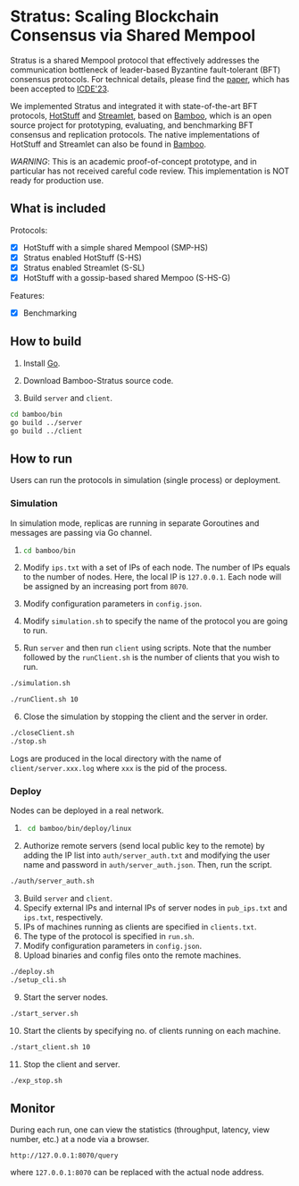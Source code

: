 # Stratus: Scaling Blockchain Consensus via Shared Mempool

Stratus is a shared Mempool protocol that effectively addresses the communication bottleneck of leader-based Byzantine fault-tolerant (BFT) consensus protocols. For technical details, please find the [paper](https://arxiv.org/abs/2203.05158), which has been accepted to [ICDE'23](https://icde2023.ics.uci.edu/).

We implemented Stratus and integrated it with state-of-the-art BFT protocols, [HotStuff](https://dl.acm.org/doi/10.1145/3293611.3331591) and [Streamlet](https://dl.acm.org/doi/10.1145/3419614.3423256), based on [Bamboo](https://github.com/gitferry/bamboo), which is an open source project for prototyping, evaluating, and benchmarking BFT consensus and replication protocols.
The native implementations of HotStuff and Streamlet can also be found in [Bamboo](https://github.com/gitferry/bamboo).

*WARNING*: This is an academic proof-of-concept prototype, and in particular has not received careful code review. This implementation is NOT ready for production use.

## What is included

Protocols:

- [x] HotStuff with a simple shared Mempool (SMP-HS)
- [x] Stratus enabled HotStuff (S-HS)
- [x] Stratus enabled Streamlet (S-SL)
- [x] HotStuff with a gossip-based shared Mempoo  (S-HS-G)

Features:

- [x] Benchmarking

## How to build

1. Install [Go](https://golang.org/dl/).

2. Download Bamboo-Stratus source code.

3. Build `server` and `client`.

```bash
cd bamboo/bin
go build ../server
go build ../client
```

## How to run

Users can run the protocols in simulation (single process) or deployment.

### Simulation

In simulation mode, replicas are running in separate Goroutines and messages are passing via Go channel.

1. ```bash
   cd bamboo/bin
   ```

2. Modify `ips.txt` with a set of IPs of each node. The number of IPs equals to the number of nodes. Here, the local IP is `127.0.0.1`. Each node will be assigned by an increasing port from `8070`.
3. Modify configuration parameters in `config.json`.
4. Modify `simulation.sh` to specify the name of the protocol you are going to run.
5. Run `server` and then run `client` using scripts. Note that the number followed by the `runClient.sh` is the number of clients that you wish to run.

```bash
./simulation.sh
```

```bash
./runClient.sh 10
```

6. Close the simulation by stopping the client and the server in order.

```bash
./closeClient.sh
./stop.sh
```

Logs are produced in the local directory with the name of `client/server.xxx.log` where `xxx` is the pid of the process.

### Deploy

Nodes can be deployed in a real network.

1. ```bash
    cd bamboo/bin/deploy/linux
    ```

2. Authorize remote servers (send local public key to the remote) by adding the IP list into `auth/server_auth.txt` and modifying the user name and password in `auth/server_auth.json`. Then, run the script.

```bash
./auth/server_auth.sh
```

3. Build `server` and `client`.
4. Specify external IPs and internal IPs of server nodes in `pub_ips.txt` and `ips.txt`, respectively.
5. IPs of machines running as clients are specified in `clients.txt`.
6. The type of the protocol is specified in `run.sh`.
7. Modify configuration parameters in `config.json`.
8. Upload binaries and config files onto the remote machines.

```bash
./deploy.sh
./setup_cli.sh
```

9. Start the server nodes.

```bash
./start_server.sh
```

10. Start the clients by specifying no. of clients running on each machine.

```bash
./start_client.sh 10
```

11. Stop the client and server.

```bash
./exp_stop.sh
```

## Monitor

During each run, one can view the statistics (throughput, latency, view number, etc.) at a node via a browser.

```
http://127.0.0.1:8070/query
```

where `127.0.0.1:8070` can be replaced with the actual node address.
